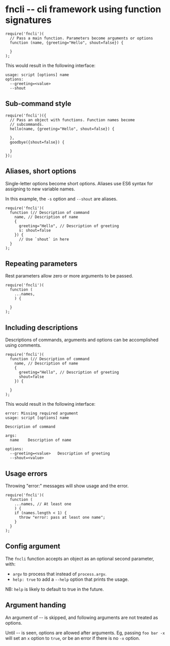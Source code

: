 # fncli -- cli framework using function signatures

```
require('fncli')(
  // Pass a main function. Parameters become arguments or options
  function (name, {greeting="Hello", shout=false}) {

  }
);
```
This would result in the following interface:

```
usage: script [options] name
options:
  --greeting=<value>
  --shout
```

## Sub-command style

```
require('fncli')({
  // Pass an object with functions. Function names become
  // subcommands.
  hello(name, {greeting="Hello", shout=false}) {

  },
  goodbye({shout=false}) {

  }
});
```

## Aliases, short options

Single-letter options become short options. Aliases use ES6 syntax for assigning to new variable names.

In this example, the `-s` option and `--shout` are aliases.

```
require('fncli')(
  function (// Description of command
    name, // Description of name
    {
      greeting="Hello", // Description of greeting
      s: shout=false
    }) {
      // Use `shout` in here
  }
);
```

## Repeating parameters

Rest parameters allow zero or more arguments to be passed.

```
require('fncli')(
  function (
    ...names,
    ) {

  }
);
```

## Including descriptions

Descriptions of commands, arguments and options can be accomplished using comments.

```
require('fncli')(
  function (// Description of command
    name, // Description of name
    {
      greeting="Hello", // Description of greeting
      shout=false
    }) {

  }
);
```
This would result in the following interface:

```
error: Missing required argument
usage: script [options] name

Description of command

args:
  name    Description of name

options:
  --greeting=<value>   Description of greeting
  --shout=<value>
```

## Usage errors

Throwing "error:" messages will show usage and the error.

```
require('fncli')(
  function (
    ...names, // At least one
    ) {
    if (names.length < 1) {
      throw "error: pass at least one name";
    }
  }
);
```

## Config argument

The `fncli` function accepts an object as an optional second parameter, with:

- `argv` to process that instead of `process.argv`.
- `help: true` to add a `--help` option that prints the usage.

NB: `help` is likely to default to true in the future.

## Argument handing

An argument of -- is skipped, and following arguments are not treated as options.

Until -- is seen, options are allowed after arguments. Eg, passing `foo bar -x` will set an `x` option to `true`, or be an error if there is no `-x` option.

